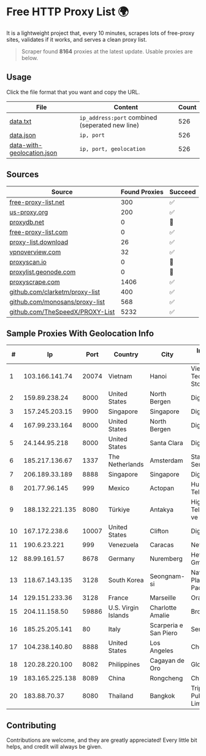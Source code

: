 
# Free HTTP Proxy List 🌍

It is a lightweight project that, every 10 minutes, scrapes lots of free-proxy sites, validates if it works, and serves a clean proxy list.


> Scraper found **8164** proxies at the latest update. Usable proxies are below.

## Usage

Click the file format that you want and copy the URL.


|File|Content|Count|
|----|-------|-----|
|[data.txt](https://raw.githubusercontent.com/themiralay/Proxy-List-World/master/data.txt)|`ip_address:port` combined (seperated new line)|526|
|[data.json](https://raw.githubusercontent.com/themiralay/Proxy-List-World/master/data.json)|`ip, port`|526|
|[data-with-geolocation.json](https://raw.githubusercontent.com/themiralay/Proxy-List-World/master/data-with-geolocation.json)|`ip, port, geolocation`|526|

## Sources

|Source|Found Proxies|Succeed|
|------|-------------|-------|
|[free-proxy-list.net](https://free-proxy-list.net)|300|✅|
|[us-proxy.org](https://www.us-proxy.org)|200|✅|
|[proxydb.net](http://proxydb.net)|0|🚫|
|[free-proxy-list.com](https://free-proxy-list.com/?page=&port=&type%5B%5D=http&type%5B%5D=https&up_time=0&search=Search)|0|✅|
|[proxy-list.download](https://www.proxy-list.download/HTTP)|26|✅|
|[vpnoverview.com](https://vpnoverview.com/privacy/anonymous-browsing/free-proxy-servers)|32|✅|
|[proxyscan.io](https://www.proxyscan.io)|0|🚫|
|[proxylist.geonode.com](https://proxylist.geonode.com/api/proxy-list?limit=300&page=1&sort_by=lastChecked&sort_type=desc&protocols=http,https)|0|🚫|
|[proxyscrape.com](https://api.proxyscrape.com/v2/?request=displayproxies&protocol=http&timeout=10000&country=all&ssl=all&anonymity=all)|1406|✅|
|[github.com/clarketm/proxy-list](https://raw.githubusercontent.com/clarketm/proxy-list/master/proxy-list-raw.txt)|400|✅|
|[github.com/monosans/proxy-list](https://raw.githubusercontent.com/monosans/proxy-list/main/proxies/http.txt)|568|✅|
|[github.com/TheSpeedX/PROXY-List](https://raw.githubusercontent.com/TheSpeedX/PROXY-List/master/http.txt)|5232|✅|


## Sample Proxies With Geolocation Info

|#|Ip|Port|Country|City|Internet Service Provider|
|-|--|----|-------|----|-------------------------|
|1|103.166.141.74|20074|Vietnam|Hanoi|Viet NAM Cloud Technology Joint Stock Company|
|2|159.89.238.24|8000|United States|North Bergen|DigitalOcean, LLC|
|3|157.245.203.15|9900|Singapore|Singapore|DigitalOcean, LLC|
|4|167.99.233.164|8000|United States|North Bergen|DigitalOcean, LLC|
|5|24.144.95.218|8000|United States|Santa Clara|DigitalOcean, LLC|
|6|185.217.136.67|1337|The Netherlands|Amsterdam|Stallion Network Services Limited|
|7|206.189.33.189|8888|Singapore|Singapore|DigitalOcean, LLC|
|8|201.77.96.145|999|Mexico|Actopan|Hulux Telecomunicaciones|
|9|188.132.221.135|8080|Türkiye|Antakya|High Speed Telekomunikasyon ve Hab. Hiz. Ltd. Sti.|
|10|167.172.238.6|10007|United States|Clifton|DigitalOcean, LLC|
|11|190.6.23.221|999|Venezuela|Caracas|Net Uno|
|12|88.99.161.57|8678|Germany|Nuremberg|Hetzner Online GmbH|
|13|118.67.143.135|3128|South Korea|Seongnam-si|Naver Business Platform Asia Pacific Pte. Ltd.|
|14|129.151.233.36|3128|France|Marseille|Oracle Corporation|
|15|204.11.158.50|59886|U.S. Virgin Islands|Charlotte Amalie|Broadband VI, LLC|
|16|185.25.205.141|80|Italy|Scarperia e San Piero|Servereasy Italy|
|17|104.238.140.80|8888|United States|Los Angeles|Choopa|
|18|120.28.220.100|8082|Philippines|Cagayan de Oro|Globe Telecom|
|19|183.165.225.138|8089|China|Rongcheng|Chinanet|
|20|183.88.70.37|8080|Thailand|Bangkok|Triple T Broadband Public Company Limited|



## Contributing

Contributions are welcome, and they are greatly appreciated! Every
little bit helps, and credit will always be given.

